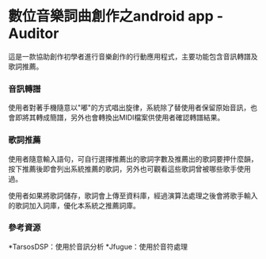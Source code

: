 # 數位音樂詞曲創作之android app - Auditor #
這是一款協助創作初學者進行音樂創作的行動應用程式，主要功能包含音訊轉譜及歌詞推薦。

### 音訊轉譜 ###
使用者對著手機隨意以"嘟"的方式唱出旋律，系統除了替使用者保留原始音訊，也會即將其轉成簡譜，另外也會轉換出MIDI檔案供使用者確認轉譜結果。

### 歌詞推薦 ###
使用者隨意輸入語句，可自行選擇推薦出的歌詞字數及推薦出的歌詞要押什麼韻，按下推薦後即會列出系統推薦的歌詞，另外也可觀看這些歌詞曾被哪些歌手使用過。

使用者如果將歌詞儲存，歌詞會上傳至資料庫，經過演算法處理之後會將歌手輸入的歌詞加入詞庫，優化本系統之推薦詞庫。

### 參考資源 ###
*TarsosDSP：使用於音訊分析
*Jfugue：使用於音符處理
